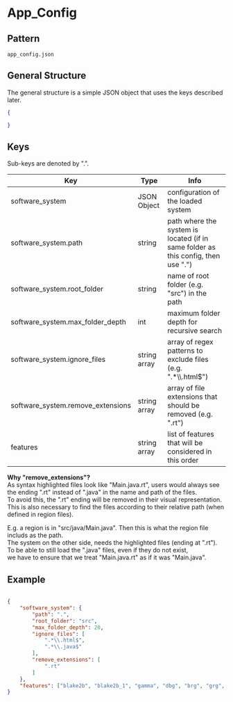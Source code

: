# App_Config


## Pattern

`app_config.json`  


## General Structure

The general structure is a simple JSON object that uses the keys described later.  

```json
{

}
```


## Keys

Sub-keys are denoted by ".".  

Key | Type | Info
---- | ---- | ----
software_system | JSON Object | configuration of the loaded system
software_system.path | string | path where the system is located (if in same folder as this config, then use ".")
software_system.root_folder | string | name of root folder (e.g. "src") in the path
software_system.max_folder_depth | int | maximum folder depth for recursive search
software_system.ignore_files | string array | array of regex patterns to exclude files (e.g. ".*\\\\.html$")
software_system.remove_extensions | string array | array of file extensions that should be removed (e.g. ".rt")
features | string array | list of features that will be considered in this order

**Why "remove_extensions"?**  
As syntax highlighted files look like "Main.java.rt",
users would always see the ending ".rt" instead of ".java" in the name and path of the files.  
To avoid this, the ".rt" ending will be removed in their visual representation.  
This is also necessary to find the files according to their relative path (when defined in region files).  

E.g. a region is in "src/java/Main.java". Then this is what the region file includs as the path.  
The system on the other side, needs the highlighted files (ending at ".rt").  
To be able to still load the ".java" files, even if they do not exist,  
we have to ensure that we treat "Main.java.rt" as if it was "Main.java".  



## Example

```json

{
    "software_system": {
        "path": ".",
        "root_folder": "src",
        "max_folder_depth": 20,
        "ignore_files": [
            ".*\\.html$",
            ".*\\.java$"
        ],
        "remove_extensions": [
            ".rt"
        ]
    },
    "features": ["blake2b", "blake2b_1", "gamma", "dbg", "brg", "grg", "sbrg", "phi", "garlic", "lambda", "v_id", "d"],
}
```
